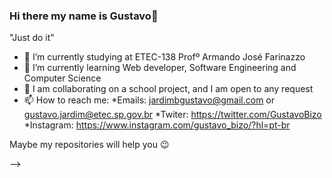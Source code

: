 ### Hi there my name is Gustavo👋

  "Just do it"
  
- 🔭 I’m currently studying at ETEC-138 Profº Armando José Farinazzo 
- 🌱 I’m currently learning Web developer, Software Engineering and Computer Science
- 👯 I am collaborating on a school project, and I am open to any request
- 📫 How to reach me: 
                     *Emails: jardimbgustavo@gmail.com or gustavo.jardim@etec.sp.gov.br
                     *Twiter: https://twitter.com/GustavoBizo
                     *Instagram: https://www.instagram.com/gustavo_bizo/?hl=pt-br

Maybe my repositories will help you 😉

-->
